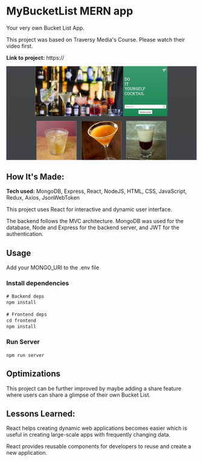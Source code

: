 # MyBucketList MERN app

Your very own Bucket List App. 

This project was based on Traversy Media's Course. Please watch their video first.

**Link to project:** https://

![alt tag](https://github.com/Jmpmen/my-portfolio/blob/main/images/thumbs/02.jpg)

## How It's Made:

**Tech used:** MongoDB, Express, React, NodeJS, HTML, CSS, JavaScript, Redux, Axios, JsonWebToken

This project uses React for interactive and dynamic user interface.

The backend follows the MVC architecture. MongoDB was used for the database, Node and Express for the backend server, and JWT for the authentication.

## Usage

Add your MONGO_URI to the .env file

### Install dependencies

```
# Backend deps
npm install

# Frontend deps
cd frontend
npm install
```

### Run Server

```
npm run server
```

## Optimizations

This project can be further improved by maybe adding a share feature where users can share a glimpse of their own Bucket List.

## Lessons Learned:

React helps creating dynamic web applications becomes easier which is useful in creating large-scale apps with frequently changing data.

React provides reusable components for developers to reuse and create a new application.